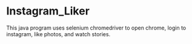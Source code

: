 # Instagram_Liker
This java program uses selenium chromedriver to open chrome, login to instagram, like photos, and watch stories.
